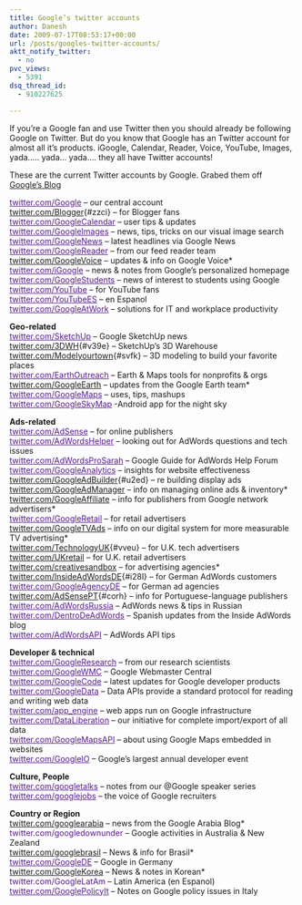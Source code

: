 ```yaml
---
title: Google’s twitter accounts
author: Danesh
date: 2009-07-17T08:53:17+00:00
url: /posts/googles-twitter-accounts/
aktt_notify_twitter:
  - no
pvc_views:
  - 5391
dsq_thread_id:
  - 910227625

---
```

If you&#8217;re a Google fan and use Twitter then you should already be following Google on Twitter. But do you know that Google has an Twitter account for almost all it&#8217;s products. iGoogle, Calendar, Reader, Voice, YouTube, Images, yada&#8230;.. yada&#8230; yada&#8230;. they all have Twitter accounts!

These are the current Twitter accounts by Google. Grabed them off [Google&#8217;s Blog][1]

<a id="ya_." style="color: #551a8b;" title="twitter.com/google" href="http://twitter.com/google">twitter.com/Google</a> &#8211; our central account  
[twitter.com/Blogger][2]{#zzci} &#8211; for Blogger fans  
<a id="cebx" style="color: #551a8b;" title="twitter.com/googlecalendar" href="http://twitter.com/googlecalendar">twitter.com/GoogleCalendar</a> &#8211; user tips & updates  
<a id="jgv4" style="color: #551a8b;" title="twitter.com/googleimages" href="http://twitter.com/googleimages">twitter.com/GoogleImages</a> &#8211; news, tips, tricks on our visual image search  
<a id="dx8y" style="color: #551a8b;" title="twitter.com/googlenews" href="http://twitter.com/googlenews">twitter.com/GoogleNews</a> &#8211; latest headlines via Google News  
<a id="srkj" style="color: #551a8b;" title="twitter.com/googlereader" href="http://twitter.com/googlereader">twitter.com/GoogleReader</a> &#8211; from our feed reader team  
[twitter.com/GoogleVoice][3] &#8211; updates & info on Google Voice*  
<a id="yrpe" style="color: #551a8b;" title="twitter.com/igoogle" href="http://twitter.com/igoogle">twitter.com/iGoogle</a> &#8211; news & notes from Google&#8217;s personalized homepage  
<a id="p2-e" style="color: #551a8b;" title="twitter.com/googlestudents" href="http://twitter.com/googlestudents">twitter.com/GoogleStudents</a> &#8211; news of interest to students using Google  
<a id="ws9i" style="color: #551a8b;" title="twitter.com/youtube" href="http://twitter.com/youtube">twitter.com/YouTube</a> &#8211; for YouTube fans  
<a id="ys7n" style="color: #551a8b;" title="twitter.com/youtubees" href="http://twitter.com/youtubees">twitter.com/YouTubeES</a> &#8211; en Espanol  
<a id="ka28" style="color: #551a8b;" title="twitter.com/googleatwork" href="http://twitter.com/googleatwork">twitter.com/GoogleAtWork</a> &#8211; solutions for IT and workplace productivity

**Geo-related**  
<a id="ev4w" style="color: #551a8b;" title="twitter.com/sketchup" href="http://twitter.com/sketchup">twitter.com/SketchUp</a> &#8211; Google SketchUp news  
[twitter.com/3DWH][4]{#v39e} &#8211; SketchUp&#8217;s 3D Warehouse  
[twitter.com/Modelyourtown][5]{#svfk} &#8211; 3D modeling to build your favorite places  
<a id="rob0" style="color: #551a8b;" title="twitter.com/earthoutreach" href="http://twitter.com/earthoutreach">twitter.com/EarthOutreach</a> &#8211; Earth & Maps tools for nonprofits & orgs  
[twitter.com/GoogleEarth][6] &#8211; updates from the Google Earth team*  
<a id="e_26" style="color: #551a8b;" title="twitter.com/googlemaps" href="http://twitter.com/googlemaps">twitter.com/GoogleMaps</a> &#8211; uses, tips, mashups  
<a id="jvc4" style="color: #551a8b;" title="twitter.com/googleskymap" href="http://twitter.com/googleskymap">twitter.com/GoogleSkyMap</a> -Android app for the night sky

**Ads-related**  
<a id="vkfz" style="color: #551a8b;" title="twitter.com/adsense" href="http://twitter.com/adsense">twitter.com/AdSense</a> &#8211; for online publishers  
<a id="em16" style="color: #551a8b;" title="twitter.com/adwordshelper" href="http://twitter.com/adwordshelper">twitter.com/AdWordsHelper</a> &#8211; looking out for AdWords questions and tech issues  
<a id="zxgn" style="color: #551a8b;" title="twitter.com/adwordsprosarah" href="http://twitter.com/adwordsprosarah">twitter.com/AdWordsProSarah</a> &#8211; Google Guide for AdWords Help Forum  
<a id="q1l4" style="color: #551a8b;" title="twitter.com/googleanalytics" href="http://twitter.com/googleanalytics">twitter.com/GoogleAnalytics</a> &#8211; insights for website effectiveness  
[twitter.com/GoogleAdBuilder][7]{#u2ed} &#8211; re building display ads  
[twitter.com/GoogleAdManager][8] &#8211; info on managing online ads & inventory*  
[twitter.com/GoogleAffiliate][9] &#8211; info for publishers from Google network advertisers*  
<a id="de40" style="color: #551a8b;" title="twitter.com/googleretail" href="http://twitter.com/googleretail">twitter.com/GoogleRetail</a> &#8211; for retail advertisers  
[twitter.com/GoogleTVAds][10] &#8211; info on our digital system for more measurable TV advertising*  
[twitter.com/TechnologyUK][11]{#vveu} &#8211; for U.K. tech advertisers  
[twitter.com/UKretail][12] &#8211; for U.K. retail advertisers  
[twitter.com/creativesandbox][13] &#8211; for advertising agencies*  
[twitter.com/InsideAdWordsDE][14]{#i28l} &#8211; for German AdWords customers  
<a id="e6y6" style="color: #551a8b;" title="twitter.com/googleagencyde" href="http://twitter.com/googleagencyde">twitter.com/GoogleAgencyDE</a> &#8211; for German ad agencies  
[twitter.com/AdSensePT][15]{#corh} &#8211; info for Portuguese-language publishers  
<a id="tjdu" style="color: #551a8b;" title="twitter.com/AdWordsRussi" href="http://twitter.com/AdWordsRussia">twitter.com/AdWordsRussia</a> &#8211; AdWords news & tips in Russian  
<a id="mpex" style="color: #551a8b;" title="twitter.com/dentrodeadwords" href="http://twitter.com/dentrodeadwords">twitter.com/DentroDeAdWords</a> &#8211; Spanish updates from the Inside AdWords blog  
<a id="gd51" style="color: #551a8b;" title="twitter.com/adwordsapi" href="http://twitter.com/adwordsapi">twitter.com/AdWordsAPI</a> &#8211; AdWords API tips

**Developer & technical**  
<a id="muon" style="color: #551a8b;" title="twitter.com/googleresearch" href="http://twitter.com/googleresearch">twitter.com/GoogleResearch</a> &#8211; from our research scientists  
<a id="lgz1" style="color: #551a8b;" title="twitter.com/googlewmc" href="http://twitter.com/googlewmc">twitter.com/GoogleWMC</a> &#8211; Google Webmaster Central  
<a id="hx.l" style="color: #551a8b;" title="twitter.com/googlecode" href="http://twitter.com/googlecode">twitter.com/GoogleCode</a> &#8211; latest updates for Google developer products  
<a id="cqnc" style="color: #551a8b;" title="twitter.com/googledata" href="http://twitter.com/googledata">twitter.com/GoogleData</a> &#8211; Data APIs provide a standard protocol for reading and writing web data  
<a id="fos3" style="color: #551a8b;" title="twitter.com/app_engine" href="http://twitter.com/app_engine">twitter.com/app_engine</a> &#8211; web apps run on Google infrastructure  
<a id="j5-t" style="color: #551a8b;" title="twitter.com/dataliberation" href="http://twitter.com/dataliberation">twitter.com/DataLiberation</a> &#8211; our initiative for complete import/export of all data  
<a id="kt95" style="color: #551a8b;" title="twitter.com/googlemapsapi" href="http://twitter.com/googlemapsapi">twitter.com/GoogleMapsAPI</a> &#8211; about using Google Maps embedded in websites  
<a id="gdvw" style="color: #551a8b;" title="twitter.com/googleio" href="http://twitter.com/googleio">twitter.com/GoogleIO</a> &#8211; Google&#8217;s largest annual developer event

**Culture, People**  
<a id="stnc" style="color: #551a8b;" title="twitter.com/googletalks" href="http://twitter.com/googletalks">twitter.com/googletalks</a> &#8211; notes from our @Google speaker series  
<a id="ae_y" style="color: #551a8b;" title="twitter.com/googlejobs" href="http://twitter.com/googlejobs">twitter.com/googlejobs</a> &#8211; the voice of Google recruiters

**Country or Region**  
[twitter.com/googlearabia][16] &#8211; news from the Google Arabia Blog*<a id="wcfi" style="color: #551a8b; text-decoration: none;" title="twitter.com/googledownunder" href="http://twitter.com/googledownunder"><br /> twitter.com/googledownunder</a> &#8211; Google activities in Australia & New Zealand[  
twitter.com/googlebrasil][17] &#8211; News & info for Brasil*<a id="j-j2" style="color: #551a8b;" title="twitter.com/GoogleDE" href="http://twitter.com/googlede"><br /> twitter.com/GoogleDE</a> &#8211; Google in Germany[  
twitter.com/GoogleKorea][18] &#8211; News & notes in Korean*<a id="fqni" style="color: #551a8b; text-decoration: none;" title="twitter.com/GoogleLatAm" href="http://twitter.com/googlelatam"><br /> twitter.com/GoogleLatAm</a> &#8211; Latin America (en Espanol)<a id="hdma" style="color: #551a8b;" title="twitter.com/GooglePolicyIt" href="http://twitter.com/googlepolicyit"><br /> twitter.com/GooglePolicyIt</a> &#8211; Notes on Google policy issues in Italy

 [1]: http://googleblog.blogspot.com/2009/07/google-accounts-on-twitter.html
 [2]: http://twitter.com/blogger "twitter.com/blogger"
 [3]: http://twitter.com/GoogleVoice
 [4]: http://twitter.com/3DWH "twitter.com/3DWH"
 [5]: http://twitter.com/modelyourtown "twitter.com/modelyourtown"
 [6]: http://twitter.com/GoogleEarth
 [7]: http://twitter.com/googleadbuilder "twitter.com/googleadbuilder"
 [8]: http://twitter.com/GoogleAdManager
 [9]: http://twitter.com/GoogleAffiliate
 [10]: http://twitter.com/GoogleTVAds
 [11]: http://twitter.com/technologyuk "twitter.com/technologyUK"
 [12]: http://twitter.com/UKRetail
 [13]: http://twitter.com/creativesandbox
 [14]: http://twitter.com/insideadwordsde "twitter.com/insideadwordsde"
 [15]: http://twitter.com/AdSensePT "twitter.com/AdSensePT"
 [16]: http://twitter.com/googlearabia
 [17]: http://twitter.com/googlebrasil
 [18]: http://twitter.com/googlekorea